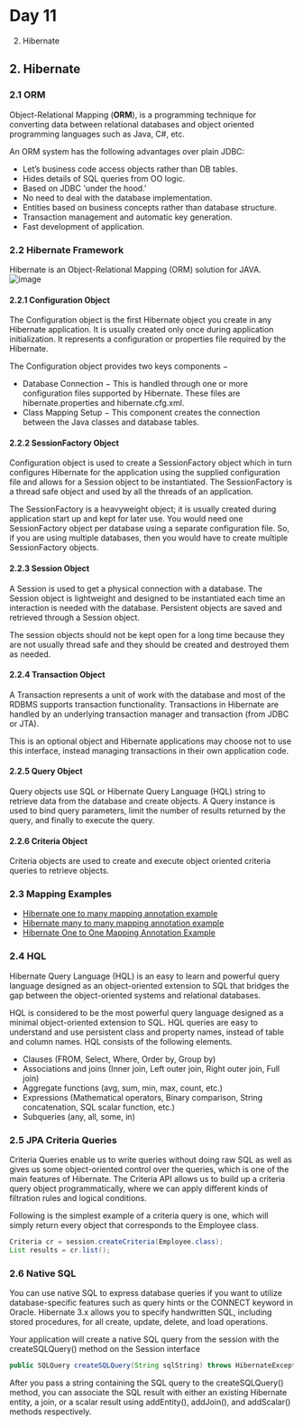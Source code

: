 # Day 11
2. Hibernate

## 2. Hibernate

### 2.1 ORM
Object-Relational Mapping (**ORM**), is a programming technique for converting data between relational databases and object oriented programming languages such as Java, C#, etc.

An ORM system has the following advantages over plain JDBC:
- Let’s business code access objects rather than DB tables.
- Hides details of SQL queries from OO logic.
- Based on JDBC 'under the hood.'
- No need to deal with the database implementation.
- Entities based on business concepts rather than database structure.
- Transaction management and automatic key generation.
- Fast development of application.


### 2.2 Hibernate Framework
Hibernate is an Object-Relational Mapping (ORM) solution for JAVA. 
![image](https://user-images.githubusercontent.com/40971097/164111353-8a85ca57-665f-4f75-a68a-4a7d48b7f7af.png)

#### 2.2.1 Configuration Object
The Configuration object is the first Hibernate object you create in any Hibernate application. It is usually created only once during application initialization. It represents a configuration or properties file required by the Hibernate.

The Configuration object provides two keys components −
- Database Connection − This is handled through one or more configuration files supported by Hibernate. These files are hibernate.properties and hibernate.cfg.xml.
- Class Mapping Setup − This component creates the connection between the Java classes and database tables.

#### 2.2.2 SessionFactory Object
Configuration object is used to create a SessionFactory object which in turn configures Hibernate for the application using the supplied configuration file and allows for a Session object to be instantiated. The SessionFactory is a thread safe object and used by all the threads of an application.

The SessionFactory is a heavyweight object; it is usually created during application start up and kept for later use. You would need one SessionFactory object per database using a separate configuration file. So, if you are using multiple databases, then you would have to create multiple SessionFactory objects.

#### 2.2.3 Session Object
A Session is used to get a physical connection with a database. The Session object is lightweight and designed to be instantiated each time an interaction is needed with the database. Persistent objects are saved and retrieved through a Session object.

The session objects should not be kept open for a long time because they are not usually thread safe and they should be created and destroyed them as needed.

#### 2.2.4 Transaction Object
A Transaction represents a unit of work with the database and most of the RDBMS supports transaction functionality. Transactions in Hibernate are handled by an underlying transaction manager and transaction (from JDBC or JTA).

This is an optional object and Hibernate applications may choose not to use this interface, instead managing transactions in their own application code.

#### 2.2.5 Query Object
Query objects use SQL or Hibernate Query Language (HQL) string to retrieve data from the database and create objects. A Query instance is used to bind query parameters, limit the number of results returned by the query, and finally to execute the query.

#### 2.2.6 Criteria Object
Criteria objects are used to create and execute object oriented criteria queries to retrieve objects.


### 2.3 Mapping Examples
- [Hibernate one to many mapping annotation example](https://howtodoinjava.com/hibernate/hibernate-one-to-many-mapping/)
- [Hibernate many to many mapping annotation example](https://howtodoinjava.com/hibernate/hibernate-many-to-many-mapping/)
- [Hibernate One to One Mapping Annotation Example](https://howtodoinjava.com/hibernate/hibernate-one-to-one-mapping/)

### 2.4 HQL
Hibernate Query Language (HQL) is an easy to learn and powerful query language designed as an object-oriented extension to SQL that bridges the gap between the object-oriented systems and relational databases.

HQL is considered to be the most powerful query language designed as a minimal object-oriented extension to SQL. HQL queries are easy to understand and use persistent class and property names, instead of table and column names. HQL consists of the following elements.

- Clauses (FROM, Select, Where, Order by, Group by)
- Associations and joins (Inner join, Left outer join, Right outer join, Full join)
- Aggregate functions (avg, sum, min, max, count, etc.)
- Expressions (Mathematical operators, Binary comparison, String concatenation, SQL scalar function, etc.)
- Subqueries (any, all, some, in)

### 2.5 JPA Criteria Queries
Criteria Queries enable us to write queries without doing raw SQL as well as gives us some object-oriented control over the queries, which is one of the main features of Hibernate. The Criteria API allows us to build up a criteria query object programmatically, where we can apply different kinds of filtration rules and logical conditions.

Following is the simplest example of a criteria query is one, which will simply return every object that corresponds to the Employee class.
```java
Criteria cr = session.createCriteria(Employee.class);
List results = cr.list();
```

### 2.6 Native SQL
You can use native SQL to express database queries if you want to utilize database-specific features such as query hints or the CONNECT keyword in Oracle. Hibernate 3.x allows you to specify handwritten SQL, including stored procedures, for all create, update, delete, and load operations.

Your application will create a native SQL query from the session with the createSQLQuery() method on the Session interface
```java
public SQLQuery createSQLQuery(String sqlString) throws HibernateException
```
After you pass a string containing the SQL query to the createSQLQuery() method, you can associate the SQL result with either an existing Hibernate entity, a join, or a scalar result using addEntity(), addJoin(), and addScalar() methods respectively.

